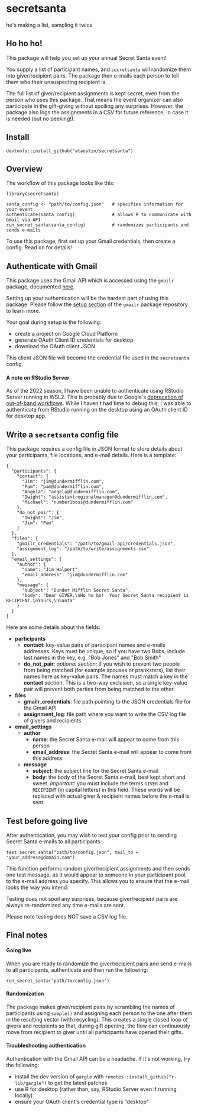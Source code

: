 # secretsanta
he's making a list, sampling it twice


## Ho ho ho!

This package will help you set up your annual Secret Santa event!

You supply a list of participant names, and `secretsanta` will randomize them
into giver/recipient pairs. The package then e-mails each person to tell them
who their unsuspecting recipient is.

The full list of giver/recipient assignments is kept secret, even from the person who uses
this package. That means the event organizer can also participate in the gift-giving
without spoiling any surprises. However, the package also logs the assignments
in a CSV for future reference, in case it is needed (but no peeking!).


## Install
`devtools::install_github("ataustin/secretsanta")`


## Overview

The workflow of this package looks like this:

```
library(secretsanta)

santa_config <- "path/to/config.json"   # specifies information for your event
authenticate(santa_config)              # allows R to communicate with Gmail via API
run_secret_santa(santa_config)          # randomizes participants and sends e-mails
```

To use this package, first set up your Gmail credentials, then create a config. Read on
for details!


## Authenticate with Gmail
This package uses the Gmail API which is accessed using the `gmailr` package,
documented [here](https://github.com/r-lib/gmailr).

Setting up your authentication will be the hardest part of using this package. Please
follow the [setup section](https://github.com/r-lib/gmailr#setup) of the `gmailr` package
repository to learn more.

Your goal during setup is the following:

* create a project on Google Cloud Platform
* generate OAuth Client ID credentials for desktop
* download the OAuth client JSON

This client JSON file will become the credential file used in the `secretsanta` config.

#### A note on RStudio Server
As of the 2022 season, I have been unable to authenticate using RStudio Server
running in WSL2. This is probably due to Google's
[deprecation of out-of-band workflows](https://developers.google.com/identity/protocols/oauth2/resources/oob-migration).
While I haven't had time to debug this, I was able to authenticate from RStudio
running on the desktop using an OAuth client ID for desktop app.


## Write a `secretsanta` config file

This package requires a config file in JSON format to store details about
your participants, file locations, and e-mail details.  Here is a template:

```
{
  "participants": {
    "contact": {
      "Jim": "jim@dundermifflin.com",
      "Pam": "pam@dundermifflin.com",
      "Angela": "angela@dundermifflin.com",
      "Dwight": "assistantregionalmanager@dundermifflin.com",
      "Michael": "number1boss@dundermifflin.com"
    },
    "do_not_pair": {
      "Dwight": "Jim",
      "Jim": "Pam"
    }
  },
  "files": {
    "gmailr_credentials": "/path/to/gmail-api/credentials.json",
    "assignment_log": "/path/to/write/assignments.csv"
  },
  "email_settings": {
    "author": {
      "name": "Jim Halpert",
      "email_address": "jim@dundermifflin.com"
    },
    "message": {
      "subject": "Dunder Mifflin Secret Santa",
      "body": "Dear GIVER,\nHo ho ho!  Your Secret Santa recipient is RECIPIENT.\nYours,\nSanta"
    }
  }
}
```

Here are some details about the fields:

* **participants**
  * **contact**: key-value pairs of participant names and e-mails addresses. Keys must be
                 unique, so if you have two Bobs, include last names in the key, e.g. "Bob Jones" and "Bob Smith"
  * **do_not_pair**: _optional section_; if you wish to prevent two people from being matched
                     (for example spouses or pranksters), list their names here as key-value pairs.
                     The names must match a key in the **contact** section. This is a two-way
                     exclusion, so a single key-value pair will prevent both parties from being matched to the other.
* **files**
  * **gmailr_credentials**: file path pointing to the JSON credentials file for the Gmail API
  * **assignment_log**: file path where you want to write the CSV log file of givers and recipients
* **email_settings**
  * **author**
    * **name**: the Secret Santa e-mail will appear to come from this person
    * **email_address**: the Secret Santa e-mail will appear to come from this address
  * **message**
    * **subject**: the subject line for the Secret Santa e-mail
    * **body**: the body of the Secret Santa e-mail, best kept short and sweet. _Important_: you must include the terms
                `GIVER` and `RECIPIENT` (in capital letters) in this field. These words will be
                replaced with actual giver & recipient names before the e-mail is sent.


## Test before going live

After authentication, you may wish to test your config prior to sending Secret Santa e-mails to all participants:

```
test_secret_santa("path/to/config.json", mail_to = "your_address@domain.com")
```

This function performs random giver/recipient assignments and then sends one
test message, as it would appear to someone in your participant pool, to the e-mail
address you specify.  This allows you to ensure that the e-mail looks the way
you intend.

Testing does not spoil any surprises, because giver/recipient pairs are
always re-randomized any time e-mails are sent.

Please note testing does NOT save a CSV log file.


## Final notes

#### Going live

When you are ready to randomize the giver/recipient pairs and send e-mails to
all participants, authenticate and then run the following:

```
run_secret_santa("path/to/config.json")
```


#### Randomization

The package makes giver/recipient pairs by scrambling the names of participants
using `sample()` and assigning each person to the one after them in the resulting vector
(with recycling).  This creates a single closed loop of givers and recipients so that, during gift opening,
the flow can continuously move from recipient to giver until all participants
have opened their gifts.

#### Troubleshooting authentication

Authentication with the Gmail API can be a headache.  If it's not working, try the following:

* install the dev version of `gargle` with `remotes::install_github("r-lib/gargle")` to get the latest patches
* use R for desktop (rather than, say, RStudio Server even if running locally)
* ensure your OAuth client's credential type is "desktop"
